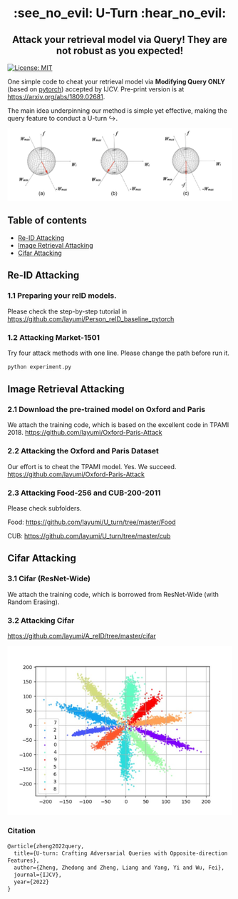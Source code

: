 <h1 align="center"> :see_no_evil: U-Turn :hear_no_evil: </h1>
<h2 align="center"> Attack your retrieval model via Query! They are not robust as you expected!  </h2>

[![License: MIT](https://img.shields.io/badge/License-MIT-green.svg)](https://opensource.org/licenses/MIT)

One simple code to cheat your retrieval model via **Modifying Query ONLY** (based on [pytorch](https://pytorch.org)) accepted by IJCV.
Pre-print version is at https://arxiv.org/abs/1809.02681.  

The main idea underpinning our method is simple yet effective, making the query feature to conduct a U-turn :arrow_right_hook:.

![](https://github.com/layumi/A_reID/blob/master/method.png)

## Table of contents
* [Re-ID Attacking](#re-id-attacking)
* [Image Retrieval Attacking](#image-retrieval-attacking)
* [Cifar Attacking](#mnist-attacking)


## Re-ID Attacking
### 1.1 Preparing your reID models. 
Please check the step-by-step tutorial in https://github.com/layumi/Person_reID_baseline_pytorch

### 1.2 Attacking Market-1501 
Try four attack methods with one line. Please change the path before run it.
```bash
python experiment.py
```

## Image Retrieval Attacking
### 2.1 Download the pre-trained model on Oxford and Paris
We attach the training code, which is based on the excellent code in TPAMI 2018. 
https://github.com/layumi/Oxford-Paris-Attack

### 2.2 Attacking the Oxford and Paris Dataset 
Our effort is to cheat the TPAMI model. Yes. We succeed. 
https://github.com/layumi/Oxford-Paris-Attack 

### 2.3 Attacking Food-256 and CUB-200-2011 
Please check subfolders.

Food: https://github.com/layumi/U_turn/tree/master/Food

CUB: https://github.com/layumi/U_turn/tree/master/cub

## Cifar Attacking
### 3.1 Cifar (ResNet-Wide)
We attach the training code, which is borrowed from ResNet-Wide (with Random Erasing).

### 3.2 Attacking Cifar
https://github.com/layumi/A_reID/tree/master/cifar 


![](https://github.com/layumi/pytorch-mnist/blob/master/train.jpg)


### Citation
```
@article{zheng2022query,
  title={U-turn: Crafting Adversarial Queries with Opposite-direction Features},
  author={Zheng, Zhedong and Zheng, Liang and Yang, Yi and Wu, Fei},
  journal={IJCV},
  year={2022}
}
```



